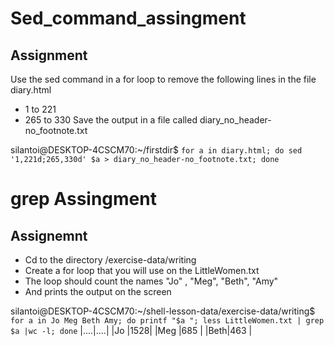 # Sed_command_assingment
## Assignment

Use the sed command in a for loop to remove the following lines in the file diary.html
 - 1 to 221
 - 265 to 330
Save the output in a file called diary_no_header-no_footnote.txt

silantoi@DESKTOP-4CSCM70:~/firstdir$ `for a in diary.html; do sed '1,221d;265,330d' $a > diary_no_header-no_footnote.txt; done`

# grep Assingment
## Assignemnt

 - Cd to the directory /exercise-data/writing
 - Create a for loop that you will use on the LittleWomen.txt
 - The loop should count the names "Jo" , "Meg", "Beth", "Amy"
 - And prints the output on the screen

silantoi@DESKTOP-4CSCM70:~/shell-lesson-data/exercise-data/writing$ `for a in Jo Meg Beth Amy; do printf "$a "; less LittleWomen.txt | grep $a |wc -l; done`
|....|....|
|Jo  |1528|
|Meg |685 |
|Beth|463 |

